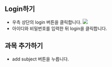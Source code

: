 ## Login하기
- 우측 상단의 login 버튼을 클릭합니다.
  ![](https://github.com/ByoungJoonIm/University-Coding-Site/blob/master/captures/professor_login_1.JPG)
- 아이디와 비밀번호를 입력한 뒤 login을 클릭합니다.
  
## 과목 추가하기
- add subject 버튼을 누릅니다.
